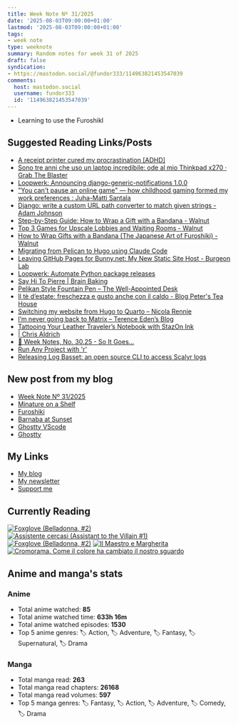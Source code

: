 ```yaml
---
title: Week Note Nº 31/2025
date: '2025-08-03T09:00:00+01:00'
lastmod: '2025-08-03T09:00:00+01:00'
tags:
- week note
type: weeknote
summary: Random notes for week 31 of 2025
draft: false
syndication:
- https://mastodon.social/@fundor333/114963821453547039
comments:
  host: mastodon.social
  username: fundor333
  id: '114963821453547039'
---
```


- Learning to use the FuroshikI

## Suggested Reading Links/Posts
- [A receipt printer cured my procrastination [ADHD]](https://www.laurieherault.com/articles/a-thermal-receipt-printer-cured-my-procrastination?utm_source=fundor333.com)
- [Sono tre anni che uso un laptop incredibile: ode al mio Thinkpad x270 · Grab The Blaster](https://dottorblaster.it/2025/08/thinkpad-x270/?utm_source=fundor333.com)
- [Loopwerk: Announcing django-generic-notifications 1.0.0](https://www.loopwerk.io/articles/2025/announcing-django-generic-notifications/?utm_source=fundor333.com)
- ["You can't pause an online game" — how childhood gaming formed my work preferences : Juha-Matti Santala](https://hamatti.org/posts/you-cant-pause-an-online-game-how-childhood-gaming-formed-my-work-preferences/?utm_source=fundor333.com)
- [Django: write a custom URL path converter to match given strings - Adam Johnson](https://adamj.eu/tech/2025/08/01/django-custom-url-converter-string/?utm_source=fundor333.com)
- [Step-by-Step Guide: How to Wrap a Gift with a Bandana - Walnut](https://walnutstudiolo.com/blogs/blog/step-by-step-guide-wrap-gifts-with-a-bandana-the-japanese-art-of-furoshiki?utm_source=fundor333.com)
- [Top 3 Games for Upscale Lobbies and Waiting Rooms - Walnut](https://walnutstudiolo.com/blogs/blog/top-3-games-for-lobbies-and-waiting-rooms?utm_source=fundor333.com)
- [How to Wrap Gifts with a Bandana (The Japanese Art of Furoshiki) - Walnut](https://walnutstudiolo.com/blogs/blog/how-to-wrap-gifts-with-a-bandana-the-japanese-art-of-furoshiki?utm_source=fundor333.com)
- [Migrating from Pelican to Hugo using Claude Code](https://sujee.dev/post/migrating-from-pelican-to-hugo-using-claude-code/?utm_source=fundor333.com)
- [Leaving GitHub Pages for Bunny.net: My New Static Site Host - Burgeon Lab](https://www.burgeonlab.com/blog/hosting-static-sites-with-github-pages-or-bunny-net/?utm_source=fundor333.com)
- [Loopwerk: Automate Python package releases](https://www.loopwerk.io/articles/2025/automate-python-releases/?utm_source=fundor333.com)
- [Say Hi To Pierre | Brain Baking](https://brainbaking.com/post/2025/07/say-hi-to-pierre/?utm_source=fundor333.com)
- [Pelikan Style Fountain Pen – The Well-Appointed Desk](https://www.wellappointeddesk.com/2025/07/pelikan-style-fountain-pen/?utm_source=fundor333.com)
- [Il tè d’estate: freschezza e gusto anche con il caldo - Blog Peter's Tea House](https://blog.peters-teahouse.it/varieta/il-te-destate-freschezza-e-gusto-anche-con-il-caldo/?utm_source=fundor333.com)
- [Switching my website from Hugo to Quarto – Nicola Rennie](https://nrennie.rbind.io/blog/hugo-quarto-website/?utm_source=fundor333.com)
- [I’m never going back to Matrix – Terence Eden’s Blog](https://shkspr.mobi/blog/2025/07/im-never-going-back-to-matrix/?utm_source=fundor333.com)
- [Tattooing Your Leather Traveler’s Notebook with StazOn Ink](https://www.scriptionstudio.com/post/tattooing-your-traveler-s-notebook-stazon-ink?utm_source=fundor333.com)
- [| Chris Aldrich](https://boffosocko.com/2025/07/28/1945-royal-kmm-standard-typewriter/?utm_source=fundor333.com)
- [📝 Week Notes, No. 30.25 - So It Goes…](https://notes.krueger.ink/posts/week-notes-no-3025?utm_source=fundor333.com)
- [Run Any Project with 'r'](https://www.judy.co.uk/blog/run-any-project-with-fish/?utm_source=fundor333.com)
- [Releasing Log Basset: an open source CLI to access Scalyr logs](https://www.andreagrandi.it/posts/releasing-log-basset-open-source-cli-access-scalyr-logs/?utm_source=fundor333.com)
## New post from my blog
- [Week Note Nº 31/2025](https://fundor333.com/weeknotes/2025/31/?utm_source=fundor333.com)
- [Minature on a Shelf](https://fundor333.com/photos/2025/minature-on-a-shelf/?utm_source=fundor333.com)
- [Furoshiki](https://fundor333.com/micro/2025/08/furoshiki/?utm_source=fundor333.com)
- [Barnaba at Sunset](https://fundor333.com/photos/2025/barnaba-at-sunset/?utm_source=fundor333.com)
- [Ghostty VScode](https://fundor333.com/micro/2025/07/ghostty-matcha-vscode/?utm_source=fundor333.com)
- [Ghostty](https://fundor333.com/micro/2025/07/ghosttly/?utm_source=fundor333.com)

## My Links
- [My blog](https://www.fundor333.com)
- [My newsletter](https://newsletter.digitaltearoom.com)
- [Support me](https://ko-fi.com/fundor333)

## Currently Reading
[![Foxglove (Belladonna, #2)](https://i.gr-assets.com/images/S/compressed.photo.goodreads.com/books/1677904559l/74891101._SX98_.jpg)](https://www.goodreads.com/review/show/7711062265?utm_medium=api&utm_source=rss) [![Assistente cercasi (Assistant to the Villain #1)](https://i.gr-assets.com/images/S/compressed.photo.goodreads.com/books/1712603576l/211060482._SX98_.jpg)](https://www.goodreads.com/review/show/7698115029?utm_medium=api&utm_source=rss) [![Foxglove (Belladonna, #2)](https://i.gr-assets.com/images/S/compressed.photo.goodreads.com/books/1714663422l/211170617._SX98_.jpg)](https://www.goodreads.com/review/show/7583111149?utm_medium=api&utm_source=rss) [![Il Maestro e Margherita](https://i.gr-assets.com/images/S/compressed.photo.goodreads.com/books/1449182290l/28095021._SX98_.jpg)](https://www.goodreads.com/review/show/7613476820?utm_medium=api&utm_source=rss) [![Cromorama. Come il colore ha cambiato il nostro sguardo](https://i.gr-assets.com/images/S/compressed.photo.goodreads.com/books/1505808761l/36266532._SX98_.jpg)](https://www.goodreads.com/review/show/5993206761?utm_medium=api&utm_source=rss) 

## Anime and manga's stats

### **Anime**
- Total anime watched: **85**
- Total anime watched time: **633h 16m**
- Total anime watched episodes: **1530**
- Top 5 anime genres: 🏷️ Action, 🏷️ Adventure, 🏷️ Fantasy, 🏷️ Supernatural, 🏷️ Drama

### **Manga**
- Total manga read: **263**
- Total manga read chapters: **26168**
- Total manga read volumes: **597**
- Top 5 manga genres: 🏷️ Fantasy, 🏷️ Action, 🏷️ Adventure, 🏷️ Comedy, 🏷️ Drama
